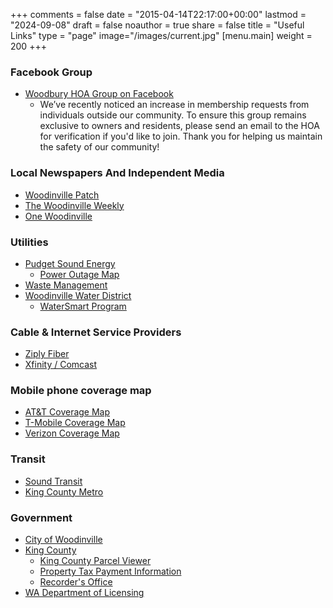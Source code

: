 +++
comments = false
date = "2015-04-14T22:17:00+00:00"
lastmod = "2024-09-08"
draft = false
noauthor = true
share = false
title = "Useful Links"
type = "page"
image="/images/current.jpg"
[menu.main]
weight = 200
+++

### Facebook Group
* [Woodbury HOA Group on Facebook](https://facebook.com/groups/101482933516141)
  * We’ve recently noticed an increase in membership requests from individuals outside our community. To ensure this group remains exclusive to owners and residents, please send an email to the HOA for verification if you'd like to join. Thank you for helping us maintain the safety of our community!

### Local Newspapers And Independent Media
* [Woodinville Patch](https://patch.com/washington/woodinville)
* [The Woodinville Weekly](https://www.nwnews.com/)
* [One Woodinville](https://onewoodinville.org/)

### Utilities
* [Pudget Sound Energy](https://pse.com/)
  * [Power Outage Map](https://pse.com/accountsandservices/servicealert/pages/outage-map.aspx)
* [Waste Management](https://wmnorthwest.com/nkingcounty/)
* [Woodinville Water District](https://www.woodinvillewater.com/)
  * [WaterSmart Program](https://wwd.watersmart.com/)

### Cable & Internet Service Providers
* [Ziply Fiber](https://ziplyfiber.com)
* [Xfinity / Comcast](https://www.xfinity.com)

### Mobile phone coverage map
* [AT&T Coverage Map](https://www.att.com/maps/wireless-coverage.html)
* [T-Mobile Coverage Map](https://www.t-mobile.com/coverage/coverage-map)
* [Verizon Coverage Map](https://www.verizon.com/coverage-map/)

### Transit
* [Sound Transit](https://www.soundtransit.org/)
* [King County Metro](https://kingcounty.gov/depts/transportation/metro.aspx)

### Government
* [City of Woodinville](https://www.ci.woodinville.wa.us/)
* [King County](https://kingcounty.gov/)
  * [King County Parcel Viewer](https://kingcounty.gov/services/gis/Maps/parcel-viewer.aspx)
  * [Property Tax Payment Information](https://kingcounty.gov/depts/finance-business-operations/treasury/property-tax.aspx)
  * [Recorder's Office](https://kingcounty.gov/depts/records-licensing/recorders-office.aspx)
* [WA Department of Licensing](https://www.dol.wa.gov/)
